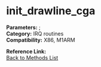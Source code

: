 # init_drawline_cga

**Parameters:** ;  
**Category:** IRQ routines  
**Compatibility:** X86, M1ARM  

**Reference Link:**  
[Back to Methods List](../../SUMMARY.md)
